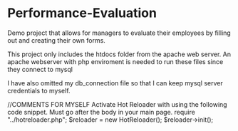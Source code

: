 # Performance-Evaluation
Demo project that allows for managers to evaluate their employees by filling out and creating their own forms.

This project only includes the htdocs folder from the apache web server. An apache webserver with php enviroment is needed to run these files since they connect to mysql

I have also omitted my db_connection file so that I can keep mysql server credentials to myself. 

//COMMENTS FOR MYSELF
Activate Hot Reloader with using the following code snippet. Must go after the body in your main page.
require "../hotreloader.php";
$reloader = new HotReloader();
$reloader->init(); 
